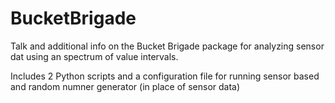 # BucketBrigade

Talk and additional info on the Bucket Brigade package for analyzing sensor dat using an spectrum of value intervals.

Includes 2 Python scripts and a configuration file for running sensor based and random numner generator (in place of sensor data)
